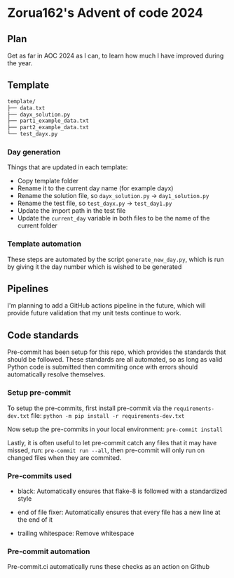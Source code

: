 # Zorua162's Advent of code 2024

## Plan

Get as far in AOC 2024 as I can, to learn how much I have improved during the year.

## Template

```bash
template/
├── data.txt
├── dayx_solution.py
├── part1_example_data.txt
├── part2_example_data.txt
└── test_dayx.py
```

### Day generation

Things that are updated in each template:

- Copy template folder
- Rename it to the current day name (for example dayx)
- Rename the solution file, so `dayx_solution.py` -> `day1_solution.py`
- Rename the test file, so `test_dayx.py` -> `test_day1.py`
- Update the import path in the test file
- Update the `current_day` variable in both files to be the name of the current folder

### Template automation

These steps are automated by the script `generate_new_day.py`, which is run by giving
it the day number which is wished to be generated

## Pipelines

I'm planning to add a GitHub actions pipeline in the future, which will provide future
validation that my unit tests continue to work.

## Code standards

Pre-commit has been setup for this repo, which provides the standards that should be
followed. These standards are all automated, so as long as valid Python code is
submitted then commiting once with errors should automatically resolve themselves.

### Setup pre-commit

To setup the pre-commits, first install pre-commit via the `requirements-dev.txt` file:
`python -m pip install -r requirements-dev.txt`

Now setup the pre-commits in your local environment:
`pre-commit install`

Lastly, it is often useful to let pre-commit catch any files that it may have missed,
run: `pre-commit run --all`, then pre-commit will only run on changed files when they
are commited.

### Pre-commits used

- black: Automatically ensures that flake-8 is followed with a standardized style

- end of file fixer: Automatically ensures that every file has a new line at the end of
 it

- trailing whitespace: Remove whitespace



### Pre-commit automation

Pre-commit.ci automatically runs these checks as an action on Github
